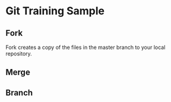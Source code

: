 # Git Training Sample

## Fork
Fork creates a copy of the files in the master branch to your local repository.

## Merge

## Branch
